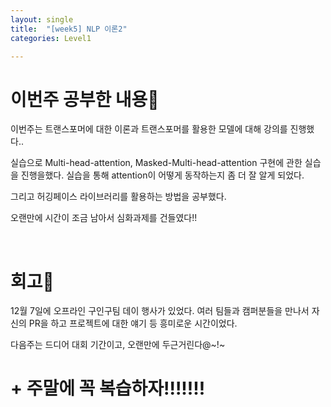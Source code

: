 ```yaml
---
layout: single
title:  "[week5] NLP 이론2"
categories: Level1

---
```


# 이번주 공부한 내용📝

이번주는 트랜스포머에 대한 이론과 트랜스포머를 활용한 모델에 대해 강의를 진행했다.. 

실습으로 Multi-head-attention, Masked-Multi-head-attention 구현에 관한 실습을 진행을했다. 실습을 통해 attention이 어떻게 동작하는지 좀 더 잘 알게 되었다. 

그리고 허깅페이스 라이브러리를 활용하는 방법을 공부했다. 

오랜만에 시간이 조금 남아서 심화과제를 건들였다!! 

<br/>

# 회고🤔

12월 7일에 오프라인 구인구팀 데이 행사가 있었다. 여러 팀들과 캠퍼분들을 만나서 자신의 PR을 하고 프로젝트에 대한 얘기 등 흥미로운 시간이었다.

다음주는 드디어 대회 기간이고, 오랜만에 두근거린다@~!~

# + 주말에 꼭 복습하자!!!!!!!
